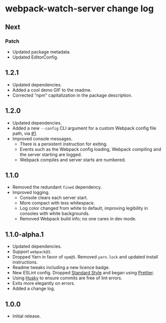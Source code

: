 # webpack-watch-server change log

## Next

### Patch

- Updated package metadata.
- Updated EditorConfig.

## 1.2.1

- Updated dependencies.
- Added a cool demo GIF to the readme.
- Corrected “npm” capitalization in the package description.

## 1.2.0

- Updated dependencies.
- Added a new `--config` CLI argument for a custom Webpack config file path, via [#1](https://github.com/jaydenseric/webpack-watch-server/pull/1).
- Improved console messages.
  - There is a persistent instruction for exiting.
  - Events such as the Webpack config loading, Webpack compiling and the server starting are logged.
  - Webpack compiles and server starts are numbered.

## 1.1.0

- Removed the redundant `fined` dependency.
- Improved logging.
  - Console clears each server start.
  - More compact with less whitespace.
  - Log color changed from white to default, improving legibility in consoles with white backgrounds.
  - Removed Webpack build info; no one cares in dev mode.

## 1.1.0-alpha.1

- Updated dependencies.
- Support `webpack@3`.
- Dropped Yarn in favor of `npm@5`. Removed `yarn.lock` and updated install instructions.
- Readme tweaks including a new licence badge.
- New ESLint config. Dropped [Standard Style](https://standardjs.com) and began using [Prettier](https://github.com/prettier/eslint-plugin-prettier).
- Using [Husky](https://github.com/typicode/husky) to ensure commits are free of lint errors.
- Exits more elegantly on errors.
- Added a change log.

## 1.0.0

- Initial release.

